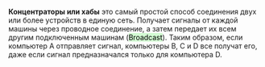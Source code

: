 **Концентраторы или хабы** это самый простой способ соединения двух или более устройств в единую сеть. Получает сигналы от каждой машины через проводное соединение, а затем передает их всем другим подключенным машинам (<mark style="background: #BBFABBA6;">Broadcast</mark>). Таким образом, если компьютер A отправляет сигнал, компьютеры B, C и D все получат его, даже если сигнал предназначался только для компьютера D. 